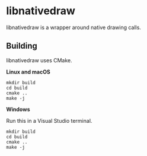 libnativedraw
=============

libnativedraw is a wrapper around native drawing calls.

Building
--------

libnativedraw uses CMake.

**Linux and macOS**

```
mkdir build
cd build
cmake ..
make -j
```

**Windows**

Run this in a Visual Studio terminal.

```
mkdir build
cd build
cmake ..
make -j
```
